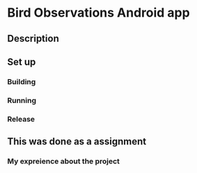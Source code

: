 # Bird Observations Android app

## Description



## Set up

### Building



### Running



### Release



## This was done as a assignment

### My expreience about the project

